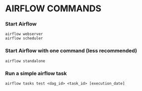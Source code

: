 # AIRFLOW COMMANDS

### Start Airflow
```console
airflow webserver
airflow scheduler
``` 
### Start Airflow with one command (less recommended)
```console 
airflow standalone
```
### Run a simple airflow task
```console
airflow tasks test <dag_id> <task_id> [execution_date]
```
